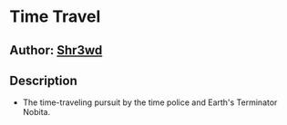 # Time Travel

## Author: [Shr3wd](https://github.com/shr3wcl)

## Description

- The time-traveling pursuit by the time police and Earth's Terminator Nobita.
